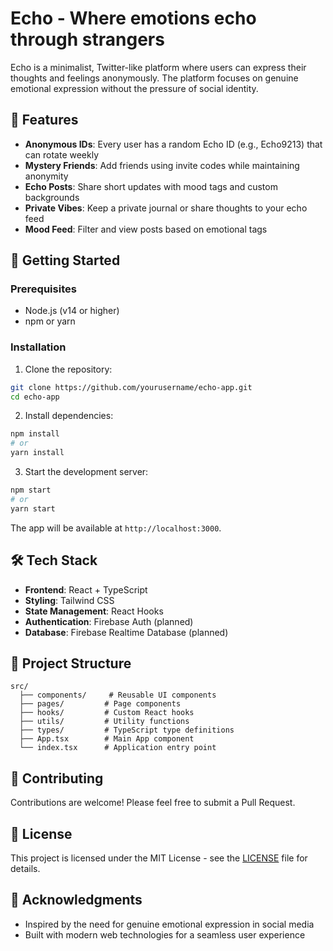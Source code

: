 # Echo - Where emotions echo through strangers

Echo is a minimalist, Twitter-like platform where users can express their thoughts and feelings anonymously. The platform focuses on genuine emotional expression without the pressure of social identity.

## 🌟 Features

- **Anonymous IDs**: Every user has a random Echo ID (e.g., Echo9213) that can rotate weekly
- **Mystery Friends**: Add friends using invite codes while maintaining anonymity
- **Echo Posts**: Share short updates with mood tags and custom backgrounds
- **Private Vibes**: Keep a private journal or share thoughts to your echo feed
- **Mood Feed**: Filter and view posts based on emotional tags

## 🚀 Getting Started

### Prerequisites

- Node.js (v14 or higher)
- npm or yarn

### Installation

1. Clone the repository:
```bash
git clone https://github.com/yourusername/echo-app.git
cd echo-app
```

2. Install dependencies:
```bash
npm install
# or
yarn install
```

3. Start the development server:
```bash
npm start
# or
yarn start
```

The app will be available at `http://localhost:3000`.

## 🛠️ Tech Stack

- **Frontend**: React + TypeScript
- **Styling**: Tailwind CSS
- **State Management**: React Hooks
- **Authentication**: Firebase Auth (planned)
- **Database**: Firebase Realtime Database (planned)

## 📝 Project Structure

```
src/
  ├── components/     # Reusable UI components
  ├── pages/         # Page components
  ├── hooks/         # Custom React hooks
  ├── utils/         # Utility functions
  ├── types/         # TypeScript type definitions
  ├── App.tsx        # Main App component
  └── index.tsx      # Application entry point
```

## 🤝 Contributing

Contributions are welcome! Please feel free to submit a Pull Request.

## 📄 License

This project is licensed under the MIT License - see the [LICENSE](LICENSE) file for details.

## 🙏 Acknowledgments

- Inspired by the need for genuine emotional expression in social media
- Built with modern web technologies for a seamless user experience 